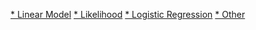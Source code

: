 [\* Linear Model](https://github.com/bochendong/DS3000_final_review/tree/main/Linear%20Model)
[\* Likelihood](https://github.com/bochendong/DS3000_final_review/tree/main/Likelihood)
[\* Logistic Regression](https://github.com/bochendong/DS3000_final_review/tree/main/Logistic%20Regression)
[\* Other](https://github.com/bochendong/DS3000_final_review/tree/main/Other)
